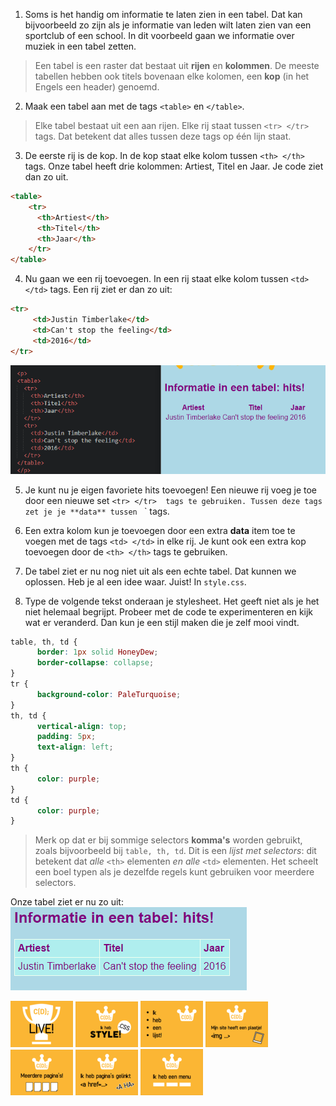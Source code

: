 1. Soms is het handig om informatie te laten zien in een tabel. Dat kan bijvoorbeeld zo zijn als je informatie van leden wilt laten zien van een sportclub of een school. In dit voorbeeld gaan we informatie over muziek in een tabel zetten.
> Een tabel is een raster dat bestaat uit **rijen** en **kolommen**. De meeste tabellen hebben ook titels bovenaan elke kolomen, een **kop** (in het Engels een header) genoemd.

2. Maak een tabel aan met de tags `<table>` en  `</table>`.
> Elke tabel bestaat uit een aan rijen. Elke rij staat tussen `<tr> </tr>` tags. Dat betekent dat alles tussen deze tags op één lijn staat. 

3. De eerste rij is de kop. In de kop staat elke kolom tussen `<th> </th>` tags. Onze tabel heeft drie kolommen: Artiest, Titel en Jaar. Je code ziet dan zo uit.
```html
<table>
    <tr>
      <th>Artiest</th>
      <th>Titel</th>
      <th>Jaar</th>
    </tr>
</table>
```

4. Nu gaan we een rij toevoegen. In een rij staat elke kolom tussen `<td> </td>` tags. Een rij ziet er dan zo uit:
```html
<tr>
     <td>Justin Timberlake</td>
     <td>Can't stop the feeling</td>
     <td>2016</td>
</tr>
``` 
![](../assets/tabel.png)

5. Je kunt nu je eigen favoriete hits toevoegen! Een nieuwe rij voeg je toe door een nieuwe set `<tr> </tr>  tags te gebruiken. Tussen deze tags zet je je **data** tussen `<td> </td>` tags.

6. Een extra kolom kun je toevoegen door een extra **data** item toe te voegen met de tags `<td> </td>` in elke rij. Je kunt ook een extra kop toevoegen door de `<th> </th>` tags te gebruiken. 

7. De tabel ziet er nu nog niet uit als een echte tabel. Dat kunnen we oplossen. Heb je al een idee waar. Juist! In `style.css`.

8. Type de volgende tekst onderaan je stylesheet. Het geeft niet als je het niet helemaal begrijpt. Probeer met de code te experimenteren en kijk wat er veranderd. Dan kun je een stijl maken die je zelf mooi vindt.
```css
table, th, td {
      border: 1px solid HoneyDew;
      border-collapse: collapse;
}
tr {
      background-color: PaleTurquoise;
}
th, td {
      vertical-align: top;
      padding: 5px;
      text-align: left;
}
th {
      color: purple;
}
td {
      color: purple;
}
```
> Merk op dat er bij sommige selectors **komma's** worden gebruikt, zoals bijvoorbeeld bij `table, th, td`. Dit is een *lijst met selectors*: dit betekent dat *alle*  `<th>` elementen *en alle* `<td>` elementen. Het scheelt een boel typen als je dezelfde regels kunt gebruiken voor meerdere selectors.

Onze tabel ziet er nu zo uit:
![](../assets/tabel2.png)


    
![](../assets/badges/thumbs/01_live.png) 
![](../assets/badges/thumbs/06_style.png)
![](../assets/badges/thumbs/04_li.png) 
![](../assets/badges/thumbs/03_img.png) 
![](../assets/badges/thumbs/05_pages.png)
![](../assets/badges/thumbs/02_.png)
![](../assets/badges/thumbs/07_menu.png)






